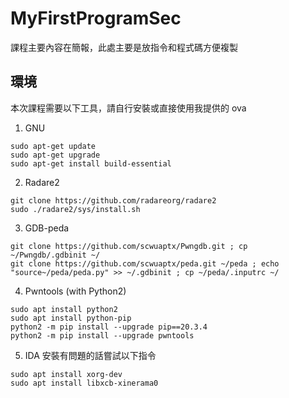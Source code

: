 # MyFirstProgramSec

課程主要內容在簡報，此處主要是放指令和程式碼方便複製

## 環境
本次課程需要以下工具，請自行安裝或直接使用我提供的 ova

1. GNU
```
sudo apt-get update
sudo apt-get upgrade
sudo apt-get install build-essential
```
2. Radare2
```
git clone https://github.com/radareorg/radare2
sudo ./radare2/sys/install.sh
```
3. GDB-peda
```
git clone https://github.com/scwuaptx/Pwngdb.git ; cp ~/Pwngdb/.gdbinit ~/
git clone https://github.com/scwuaptx/peda.git ~/peda ; echo "source~/peda/peda.py" >> ~/.gdbinit ; cp ~/peda/.inputrc ~/
```
4. Pwntools (with Python2)
```
sudo apt install python2
sudo apt install python-pip
python2 -m pip install --upgrade pip==20.3.4
python2 -m pip install --upgrade pwntools
```
5. IDA
安裝有問題的話嘗試以下指令
```
sudo apt install xorg-dev
sudo apt install libxcb-xinerama0
```
